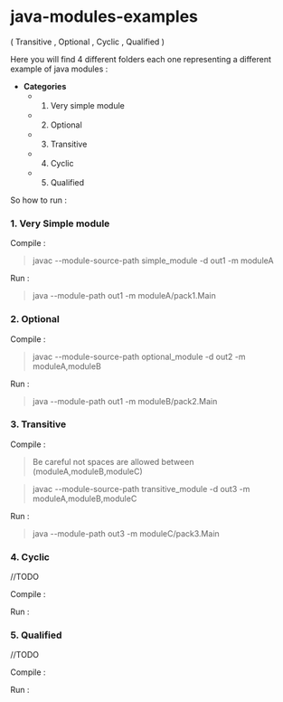 # java-modules-examples
(  Transitive , Optional , Cyclic , Qualified ) 

Here you will find 4 different folders each one representing a different example of java modules :

- **Categories**
  - 1. Very simple module 
  - 2. Optional
  - 3. Transitive
  - 4. Cyclic
  - 5. Qualified


So how to run : 

### 1. Very Simple module

  Compile :
> javac --module-source-path simple_module -d out1 -m moduleA

  Run :
> java --module-path out1 -m moduleA/pack1.Main


### 2. Optional 

  Compile :
> javac --module-source-path optional_module -d out2 -m moduleA,moduleB

  Run :
> java --module-path out1 -m moduleB/pack2.Main


### 3. Transitive 

  Compile :
> Be careful not spaces are allowed between (moduleA,moduleB,moduleC)

> javac --module-source-path transitive_module -d out3 -m moduleA,moduleB,moduleC


  Run :
> java --module-path out3 -m moduleC/pack3.Main


### 4. Cyclic 

//TODO

  Compile :
>

  Run :
> 


### 5. Qualified 

//TODO

  Compile :
>

  Run :
> 



